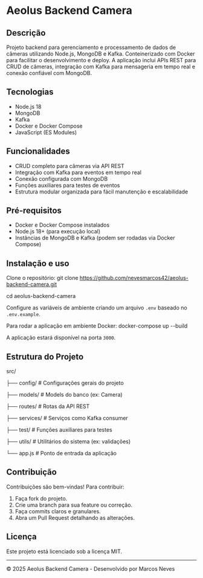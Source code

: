 # Aeolus Backend Camera

## Descrição

Projeto backend para gerenciamento e processamento de dados de câmeras utilizando Node.js, MongoDB e Kafka. Conteinerizado com Docker para facilitar o desenvolvimento e deploy. A aplicação inclui APIs REST para CRUD de câmeras, integração com Kafka para mensageria em tempo real e conexão confiável com MongoDB.

## Tecnologias

- Node.js 18
- MongoDB
- Kafka
- Docker e Docker Compose
- JavaScript (ES Modules)

## Funcionalidades

- CRUD completo para câmeras via API REST
- Integração com Kafka para eventos em tempo real
- Conexão configurada com MongoDB
- Funções auxiliares para testes de eventos
- Estrutura modular organizada para fácil manutenção e escalabilidade

## Pré-requisitos

- Docker e Docker Compose instalados
- Node.js 18+ (para execução local)
- Instâncias de MongoDB e Kafka (podem ser rodadas via Docker Compose)

## Instalação e uso

Clone o repositório:
git clone https://github.com/nevesmarcos42/aeolus-backend-camera.git


cd aeolus-backend-camera


Configure as variáveis de ambiente criando um arquivo `.env` baseado no `.env.example`.

Para rodar a aplicação em ambiente Docker:
docker-compose up --build


A aplicação estará disponível na porta `3000`.

## Estrutura do Projeto

src/


├── config/ # Configurações gerais do projeto


├── models/ # Models do banco (ex: Camera)


├── routes/ # Rotas da API REST


├── services/ # Serviços como Kafka consumer


├── test/ # Funções auxiliares para testes


├── utils/ # Utilitários do sistema (ex: validações)


└── app.js # Ponto de entrada da aplicação

## Contribuição

Contribuições são bem-vindas! Para contribuir:

1. Faça fork do projeto.
2. Crie uma branch para sua feature ou correção.
3. Faça commits claros e granulares.
4. Abra um Pull Request detalhando as alterações.

## Licença

Este projeto está licenciado sob a licença MIT.

---

© 2025 Aeolus Backend Camera - Desenvolvido por Marcos Neves



